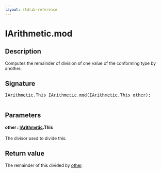 ```yaml
---
layout: stdlib-reference
---
```


# IArithmetic\.mod

## Description

Computes the remainder of division of one value of the conforming type by another.



## Signature 

<pre>
<a href="../interfaces/iarithmetic-01/index.html" class="code_type">IArithmetic</a>.<span class="code_keyword">This</span> <a href="../interfaces/iarithmetic-01/index.html" class="code_type">IArithmetic</a>.<a href="mod.html">mod</a>(<a href="../interfaces/iarithmetic-01/index.html" class="code_type">IArithmetic</a>.<span class="code_keyword">This</span> <a href="mod.html#decl-other" class="code_param">other</a>);

</pre>

## Parameters

####  <a id="decl-other"></a>other  : [IArithmetic](../interfaces/iarithmetic-01/index.html)\.This
The divisor used to divide <span class='code'>this</span>.


## Return value
The remainder of <span class='code'>this</span> divided by <span class='code'><a href="mod.html#decl-other" class="code_param">other</a></span>.


